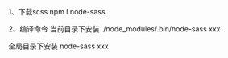1、下载scss
 npm i node-sass

2、编译命令
当前目录下安装
 ./node_modules/.bin/node-sass xxx

全局目录下安装
node-sass xxx


